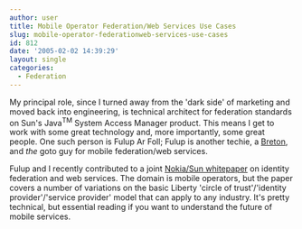```yaml
---
author: user
title: Mobile Operator Federation/Web Services Use Cases
slug: mobile-operator-federationweb-services-use-cases
id: 812
date: '2005-02-02 14:39:29'
layout: single
categories:
  - Federation
---
```


My principal role, since I turned away from the 'dark side' of marketing and moved back into engineering, is technical architect for federation standards on Sun's Java<sup>TM</sup> System Access Manager product. This means I get to work with some great technology and, more importantly, some great people. One such person is Fulup Ar Foll; Fulup is another techie, a [Breton](http://www.breizh.net/saozneg/), and _the_ goto guy for mobile federation/web services.  

Fulup and I recently contributed to a joint [Nokia/Sun whitepaper](http://www.projectliberty.org/liberty/content/download/394/2741/file/Nokia_Sun_US_2812.pdf) on identity federation and web services. The domain is mobile operators, but the paper covers a number of variations on the basic Liberty 'circle of trust'/'identity provider'/'service provider' model that can apply to any industry. It's pretty technical, but essential reading if you want to understand the future of mobile services.